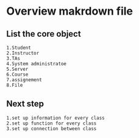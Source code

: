 # Overview makrdown file

## List the core object
    1.Student
    2.Instructor
    3.TAs
    4.System administratoe
    5.Server
    6.Course
    7.assignement
    8.File
 
## Next step
    1.set up information for every class
    2.set up function for every class
    3.set up connection between class
